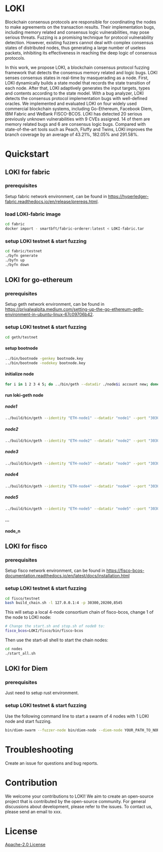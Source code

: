 # LOKI

Blockchain consensus protocols are responsible for coordinating the nodes to make agreements on the transaction results. Their implementation bugs, including memory related and consensus logic vulnerabilities, may pose serious threats. Fuzzing is a promising technique for protocol vulnerability detection. However, existing fuzzers cannot deal with complex consensus states of distributed nodes, thus generating a large number of useless packets, inhibiting its effectiveness in reaching the deep logic of consensus protocols.

In this work, we propose LOKI, a blockchain consensus protocol fuzzing framework that detects the consensus memory related and logic bugs. LOKI senses consensus states in real-time by masquerading as a node. First, LOKI dynamically builds a state model that records the state transition of each node. After that, LOKI adaptively generates the input targets, types and contents according to the state model. With a bug analyzer, LOKI detects the consensus protocol implementation bugs with well-defined oracles. We implemented and evaluated LOKI on four widely used commercial blockchain systems, including Go-Ethereum, Facebook Diem, IBM Fabric and WeBank FISCO-BCOS. LOKI has detected 20 serious previously unknown vulnerabilities with 9 CVEs assigned. 14 of them are memory related bugs and 6 are consensus logic bugs. Compared with state-of-the-art tools such as Peach, Fluffy and Twins, LOKI improves the branch coverage by an average of 43.21%, 182.05% and 291.58%. 

# Quickstart

## LOKI for fabric

### prerequisites
Setup fabric network environment, can be found in https://hyperledger-fabric.readthedocs.io/en/release/prereqs.html.

### load LOKI-fabric image
```bash
cd fabric
docker import - smartbft/fabric-orderer:latest < LOKI-fabric.tar
```

### setup LOKI testnet & start fuzzing

```bash
cd fabric/testnet
./byfn generate
./byfn up
./byfn down
```


## LOKI for go-ethereum
### prerequisites
Setup geth network environment, can be found in https://priyalwalpita.medium.com/setting-up-the-go-ethereum-geth-environment-in-ubuntu-linux-67c09706b42.

### setup LOKI testnet & start fuzzing

```bash
cd geth/testnet
```
#### setup bootnode
```bash
../bin/bootnode -genkey bootnode.key
../bin/bootnode -nodekey bootnode.key
```
#### initialize node
```bash
for i in 1 2 3 4 5; do ../bin/geth --datadir ./node$i account new; done 
```
#### run loki-geth node

##### node1
```bash
../build/bin/geth --identity "ETH-node1" --datadir "node1" --port "30303" --maxpeers 10 --networkid 10086  --syncmode "full" --bootnodes "enode://5e49cd079bf47d4485867d4fb06a89f211b21be822a05cc8be6ce72b624aa94f4ac65e063fc4d0e62fe2342290bf5c880f6888534ae1df045f67186718d3c3f6@127.0.0.1:0?discport=30301" --mine --miner.etherbase 0xd192415624a039b24ad571f96cb438de9f0556a7 --miner.threads 1 --http --http.port 8545 console
```

##### node2
```bash
../build/bin/geth --identity "ETH-node2" --datadir "node2" --port "30304" --maxpeers 10 --networkid 10086  --syncmode "full" --bootnodes "enode://5e49cd079bf47d4485867d4fb06a89f211b21be822a05cc8be6ce72b624aa94f4ac65e063fc4d0e62fe2342290bf5c880f6888534ae1df045f67186718d3c3f6@127.0.0.1:0?discport=30301" --mine --miner.etherbase 0xd192415624a039b24ad571f96cb438de9f0556a7 --miner.threads 1 console
```

##### node3
```bash
../build/bin/geth --identity "ETH-node3" --datadir "node3" --port "30305" --maxpeers 10 --networkid 10086  --syncmode "full" --bootnodes "enode://5e49cd079bf47d4485867d4fb06a89f211b21be822a05cc8be6ce72b624aa94f4ac65e063fc4d0e62fe2342290bf5c880f6888534ae1df045f67186718d3c3f6@127.0.0.1:0?discport=30301" --mine --miner.etherbase 0xd192415624a039b24ad571f96cb438de9f0556a7 --miner.threads 1 console
```

##### node4
```bash
../build/bin/geth --identity "ETH-node4" --datadir "node4" --port "30306" --maxpeers 10 --networkid 10086  --syncmode "full" --bootnodes "enode://5e49cd079bf47d4485867d4fb06a89f211b21be822a05cc8be6ce72b624aa94f4ac65e063fc4d0e62fe2342290bf5c880f6888534ae1df045f67186718d3c3f6@127.0.0.1:0?discport=30301" --mine --miner.etherbase 0xd192415624a039b24ad571f96cb438de9f0556a7 --miner.threads 1 console
```

##### node5
```bash
../build/bin/geth --identity "ETH-node5" --datadir "node5" --port "30307" --maxpeers 10 --networkid 10086  --syncmode "full" --bootnodes "enode://5e49cd079bf47d4485867d4fb06a89f211b21be822a05cc8be6ce72b624aa94f4ac65e063fc4d0e62fe2342290bf5c880f6888534ae1df045f67186718d3c3f6@127.0.0.1:0?discport=30301" --mine --miner.etherbase 0xd192415624a039b24ad571f96cb438de9f0556a7 --miner.threads 1 console
```

#### ...

#### node_n

## LOKI for fisco

### prerequisites
Setup fisco network environment, can be found in https://fisco-bcos-documentation.readthedocs.io/en/latest/docs/installation.html

### setup LOKI testnet & start fuzzing

```bash
cd fisco/testnet
bash build_chain.sh -l 127.0.0.1:4 -p 30300,20200,8545
```
This will setup a local 4-node consortium chain of fisco-bcos, change 1 of the node to LOKI node:
```bash
# Change the start.sh and stop.sh of node0 to:
fisco_bcos=LOKI/fisco/bin/fisco-bcos
```
Then use the start-all shell to start the chain nodes:
```bash
cd nodes
./start_all.sh
```

## LOKI for Diem
### prerequisites
Just need to setup rust environment.

### setup LOKI testnet & start fuzzing
Use the following command line to start a swarm of 4 nodes with 1 LOKI node and start fuzzing.
```bash
bin/diem-swarm --fuzzer-node bin/diem-node --diem-node YOUR_PATH_TO_NORMAL_DIEM_NODE/diem-node -n 4 -t 1 -c ./tmp
```


# Troubleshooting
Create an issue for questions and bug reports.

# Contribution
We welcome your contributions to LOKI! We aim to create an open-source project that is contributed by the open-source community. For general discussions about development, please refer to the issues. 
To contact us, please send an email to xxx.

# License
[Apache-2.0 License](https://github.com/BlockFuzz/LOKI/blob/main/LICENSE)

